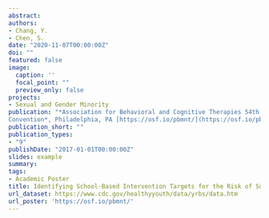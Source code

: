 ```yaml
---
abstract: 
authors:
- Chang, Y.
- Chen, S.
date: "2020-11-07T00:00:00Z"
doi: ""
featured: false
image:
  caption: ''
  focal_point: ""
  preview_only: false
projects:
- Sexual and Gender Minority
publication: "*Association for Behavioral and Cognitive Therapies 54th Annual
Convention*, Philadelphia, PA [https://osf.io/pbmnt/](https://osf.io/pbmnt/)"
publication_short: ""
publication_types:
- "9"
publishDate: "2017-01-01T00:00:00Z"
slides: example
summary:
tags:
- Academic Poster
title: Identifying School-Based Intervention Targets for the Risk of Suicide Attempt Amongst Gender Questioning Youth
url_dataset: https://www.cdc.gov/healthyyouth/data/yrbs/data.htm
url_poster: 'https://osf.io/pbmnt/'
---
```



